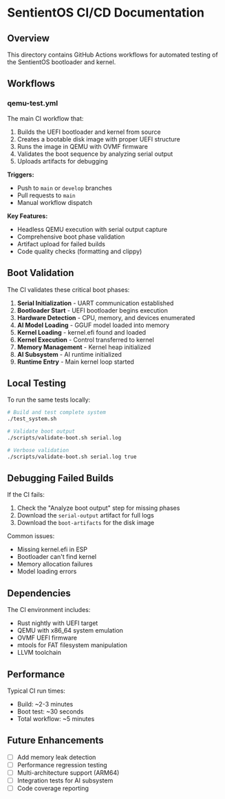 # SentientOS CI/CD Documentation

## Overview

This directory contains GitHub Actions workflows for automated testing of the SentientOS bootloader and kernel.

## Workflows

### qemu-test.yml

The main CI workflow that:
1. Builds the UEFI bootloader and kernel from source
2. Creates a bootable disk image with proper UEFI structure
3. Runs the image in QEMU with OVMF firmware
4. Validates the boot sequence by analyzing serial output
5. Uploads artifacts for debugging

**Triggers:**
- Push to `main` or `develop` branches
- Pull requests to `main`
- Manual workflow dispatch

**Key Features:**
- Headless QEMU execution with serial output capture
- Comprehensive boot phase validation
- Artifact upload for failed builds
- Code quality checks (formatting and clippy)

## Boot Validation

The CI validates these critical boot phases:

1. **Serial Initialization** - UART communication established
2. **Bootloader Start** - UEFI bootloader begins execution
3. **Hardware Detection** - CPU, memory, and devices enumerated
4. **AI Model Loading** - GGUF model loaded into memory
5. **Kernel Loading** - kernel.efi found and loaded
6. **Kernel Execution** - Control transferred to kernel
7. **Memory Management** - Kernel heap initialized
8. **AI Subsystem** - AI runtime initialized
9. **Runtime Entry** - Main kernel loop started

## Local Testing

To run the same tests locally:

```bash
# Build and test complete system
./test_system.sh

# Validate boot output
./scripts/validate-boot.sh serial.log

# Verbose validation
./scripts/validate-boot.sh serial.log true
```

## Debugging Failed Builds

If the CI fails:

1. Check the "Analyze boot output" step for missing phases
2. Download the `serial-output` artifact for full logs
3. Download the `boot-artifacts` for the disk image

Common issues:
- Missing kernel.efi in ESP
- Bootloader can't find kernel
- Memory allocation failures
- Model loading errors

## Dependencies

The CI environment includes:
- Rust nightly with UEFI target
- QEMU with x86_64 system emulation
- OVMF UEFI firmware
- mtools for FAT filesystem manipulation
- LLVM toolchain

## Performance

Typical CI run times:
- Build: ~2-3 minutes
- Boot test: ~30 seconds
- Total workflow: ~5 minutes

## Future Enhancements

- [ ] Add memory leak detection
- [ ] Performance regression testing
- [ ] Multi-architecture support (ARM64)
- [ ] Integration tests for AI subsystem
- [ ] Code coverage reporting